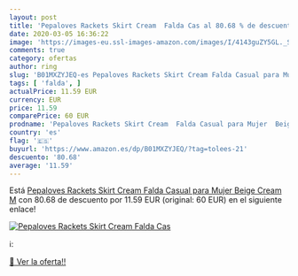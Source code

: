 ```yaml
---
layout: post
title: 'Pepaloves Rackets Skirt Cream  Falda Cas al 80.68 % de descuento'
date: 2020-03-05 16:36:22
image: 'https://images-eu.ssl-images-amazon.com/images/I/4143guZY5GL._SL200_.jpg'
comments: true
category: ofertas
author: ring
slug: 'B01MXZYJEQ-es Pepaloves Rackets Skirt Cream Falda Casual para Mujer...'
tags: [ 'falda', ]
actualPrice: 11.59 EUR
currency: EUR
price: 11.59
comparePrice: 60 EUR
prodname: 'Pepaloves Rackets Skirt Cream  Falda Casual para Mujer  Beige  Cream   M'
country: 'es'
flag: '🇪🇸'
buyurl: 'https://www.amazon.es/dp/B01MXZYJEQ/?tag=tolees-21'
descuento: '80.68'
average: '11.59'
---
```


Está [Pepaloves Rackets Skirt Cream  Falda Casual para Mujer  Beige  Cream   M](https://www.amazon.es/dp/B01MXZYJEQ/?tag=tolees-21) con 80.68 de descuento por 11.59 EUR (original: 60 EUR) en el siguiente enlace!

[![Pepaloves Rackets Skirt Cream  Falda Cas](https://images-eu.ssl-images-amazon.com/images/I/4143guZY5GL._SL200_.jpg)](https://www.amazon.es/dp/B01MXZYJEQ/?tag=tolees-21)

ℹ️:


[🛒 Ver la oferta!!](https://www.amazon.es/dp/B01MXZYJEQ/?tag=tolees-21)
